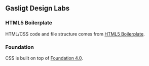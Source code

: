 ## Gasligt Design Labs

### HTML5 Boilerplate

HTML/CSS code and file structure comes from [HTML5 Boilerplate](http://html5boilerplate.com).

### Foundation

CSS is built on top of [Foundation 4.0](http://foundation.zurb.com/).